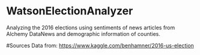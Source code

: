 # WatsonElectionAnalyzer
Analyzing the 2016 elections using sentiments of news articles from Alchemy DataNews and demographic information of counties.

#Sources
Data from: https://www.kaggle.com/benhamner/2016-us-election
